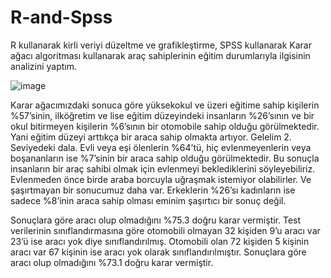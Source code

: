 # R-and-Spss
R kullanarak kirli veriyi düzeltme ve grafikleştirme, SPSS kullanarak Karar ağacı algoritması kullanarak araç sahiplerinin eğitim durumlarıyla ilgisinin analizini yaptım. 





![image](https://github.com/frkndoganay/R-and-Spss/kararagacı.png)



Karar ağacımızdaki sonuca göre yüksekokul ve üzeri eğitime sahip kişilerin %57’sinin, ilköğretim ve lise eğitim düzeyindeki insanların %26’sının ve bir okul bitirmeyen kişilerin %6’sının bir otomobile sahip olduğu görülmektedir. Yani eğitim düzeyi arttıkça bir araca sahip olmakta artıyor.
Gelelim 2. Seviyedeki dala. Evli veya eşi ölenlerin %64’tü, hiç evlenmeyenlerin veya boşananların ise %7’sinin bir araca sahip olduğu görülmektedir. Bu sonuçla insanların bir araç sahibi olmak için evlenmeyi beklediklerini söyleyebiliriz. Evlenmeden önce birde araba borcuyla uğraşmak istemiyor olabilirler.
Ve şaşırtmayan bir sonucumuz daha var. Erkeklerin %26’sı kadınların ise sadece %8’inin araca sahip olması eminim şaşırtıcı bir sonuç değil.

Sonuçlara göre aracı olup olmadığını %75.3 doğru karar vermiştir.
Test verilerinin sınıflandırmasına göre otomobili olmayan 32 kişiden 9’u aracı var 23’ü ise aracı yok diye sınıflandırılmış. Otomobili olan 72 kişiden 5 kişinin aracı var 67 kişinin ise aracı yok olarak sınıflandırılmıştır.
Sonuçlara göre aracı olup olmadığını %73.1 doğru karar vermiştir.
